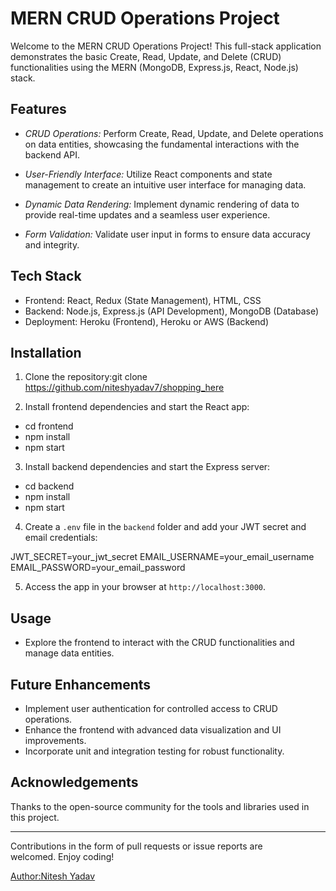 # MERN CRUD Operations Project

Welcome to the MERN CRUD Operations Project! This full-stack application demonstrates the basic Create, Read, Update, and Delete (CRUD) functionalities using the MERN (MongoDB, Express.js, React, Node.js) stack.

## Features

- *CRUD Operations:* Perform Create, Read, Update, and Delete operations on data entities, showcasing the fundamental interactions with the backend API.

- *User-Friendly Interface:* Utilize React components and state management to create an intuitive user interface for managing data.

- *Dynamic Data Rendering:* Implement dynamic rendering of data to provide real-time updates and a seamless user experience.

- *Form Validation:* Validate user input in forms to ensure data accuracy and integrity.

## Tech Stack

- Frontend: React, Redux (State Management), HTML, CSS
- Backend: Node.js, Express.js (API Development), MongoDB (Database)
- Deployment: Heroku (Frontend), Heroku or AWS (Backend)

## Installation


1. Clone the repository:git clone https://github.com/niteshyadav7/shopping_here

2. Install frontend dependencies and start the React app:

* cd frontend
* npm install
* npm start

3. Install backend dependencies and start the Express server:
  
* cd backend
* npm install
* npm start
  
4. Create a `.env` file in the `backend` folder and add your JWT secret and email credentials:

JWT_SECRET=your_jwt_secret
EMAIL_USERNAME=your_email_username
EMAIL_PASSWORD=your_email_password

5. Access the app in your browser at `http://localhost:3000`.

## Usage

- Explore the frontend to interact with the CRUD functionalities and manage data entities.

## Future Enhancements

- Implement user authentication for controlled access to CRUD operations.
- Enhance the frontend with advanced data visualization and UI improvements.
- Incorporate unit and integration testing for robust functionality.

## Acknowledgements

Thanks to the open-source community for the tools and libraries used in this project.

---

Contributions in the form of pull requests or issue reports are welcomed. Enjoy coding!

[Author:Nitesh Yadav](https://www.linkedin.com/in/nitesh7yadav/) 

